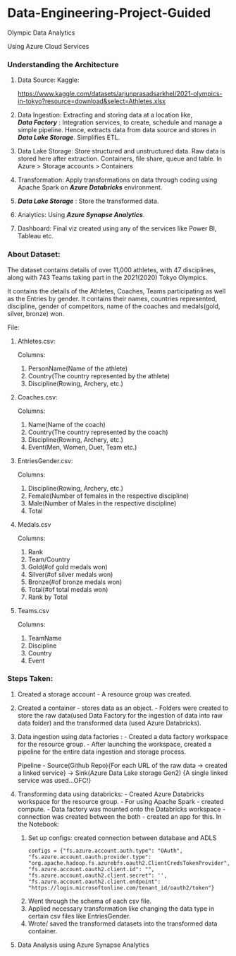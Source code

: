# Data-Engineering-Project-Guided
Olympic Data Analytics

Using Azure Cloud Services

### Understanding the Architecture
1. Data Source:
   Kaggle:

   https://www.kaggle.com/datasets/arjunprasadsarkhel/2021-olympics-in-tokyo?resource=download&select=Athletes.xlsx
3. Data Ingestion: Extracting and storing data at a location like,  
   ***Data Factory*** : Integration services, to create, schedule and manage a simple pipeline.
                 Hence, extracts data from data source and stores in ***Data Lake Storage***.
                 Simplifies ETL.
4. Data Lake Storage: Store structured and unstructured data.
                      Raw data is stored here after extraction.
                      Containers, file share, queue and table.
   In Azure > Storage accounts > Containers
6. Transformation: Apply transformations on data through coding using Apache Spark on ***Azure Databricks*** 
   environment.
7. ***Data Lake Storage*** : Store the transformed data.
8. Analytics: Using ***Azure Synapse Analytics***.
9. Dashboard: Final viz created using any of the services like Power BI, Tableau etc.

### About Dataset:
The dataset contains details of over 11,000 athletes, with 47 disciplines, along with 743 Teams taking part in the 2021(2020) Tokyo Olympics.

It contains the details of the Athletes, Coaches, Teams participating as well as the Entries by gender. It contains their names, countries represented, discipline, gender of competitors, name of the coaches and medals(gold, silver, bronze) won.

File: 
1. Athletes.csv:
   
   Columns:
     1. PersonName(Name of the athlete)
     2. Country(The country represented by the athlete)
     3. Discipline(Rowing, Archery, etc.)

3. Coaches.csv:

   Columns:
   
     1. Name(Name of the coach)
     2. Country(The country represented by the coach)  
     3. Discipline(Rowing, Archery, etc.)
     4. Event(Men, Women, Duet, Team etc.)

4. EntriesGender.csv:

   Columns:

     1.  Discipline(Rowing, Archery, etc.)  
     2.  Female(Number of females in the respective discipline)  
     3.  Male(Number of Males in the respective discipline)
     4.  Total

5. Medals.csv

   Columns:

     1.  Rank
     2.  Team/Country   
     3.  Gold(#of gold medals won)
     4.  Silver(#of silver medals won)
     5.  Bronze(#of bronze medals won)
     6.  Total(#of total medals won)
     7.  Rank by Total

6. Teams.csv

   Columns:
   
     1.  TeamName
     2.  Discipline
     3.  Country
     4.  Event

### Steps Taken:
1. Created a storage account - A resource group was created.
2. Created a container - stores data as an object.
            - Folders were created to store the raw data(used Data Factory for               the ingestion of data into raw data folder) and the transformed                data (used Azure Databricks).
3. Data ingestion using data factories :
            - Created a data factory workspace for the resource group.
            - After launching the workspace, created a pipeline for the                      entire data ingestion and storage process.
   
   Pipeline -
   Source(Github Repo){For each URL of the raw data -> created a linked service} -> Sink(Azure Data Lake storage Gen2) {A single linked service was used...OFC!}
4. Transforming data using databricks:
            - Created Azure Databricks workspace for the resource group.
            - For using Apache Spark - created compute.
            - Data factory was mounted onto the Databricks workspace - 
              connection was created between the both - created an app for 
              this.
   In the Notebook:
   1. Set up configs: created connection between database and ADLS
      ```
      configs = {"fs.azure.account.auth.type": "OAuth",
      "fs.azure.account.oauth.provider.type":                   
      "org.apache.hadoop.fs.azurebfs.oauth2.ClientCredsTokenProvider",
      "fs.azure.account.oauth2.client.id": "",
      "fs.azure.account.oauth2.client.secret": '',
      "fs.azure.account.oauth2.client.endpoint":          
      "https://login.microsoftonline.com/tenant_id/oauth2/token"}
      ```
   2. Went through the schema of each csv file.
   3. Applied necessary transformation like changing the data type in certain csv files like EntriesGender.
   4. Wrote/ saved the transformed datasets into the transformed data container.
  
5. Data Analysis using Azure Synapse Analytics
   
   
      
      
 


     
   






